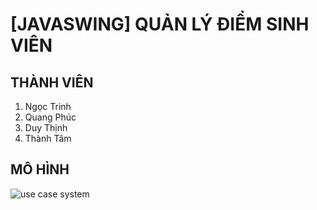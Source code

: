 # [JAVASWING] QUẢN LÝ ĐIỂM SINH VIÊN
## THÀNH VIÊN
<ol>  
  <li>Ngọc Trinh</li>
  <li>Quang Phúc</li>  
  <li>Duy Thịnh</li>
  <li>Thành Tâm</li>  
</ol>

## MÔ HÌNH
<img src="/Icon/banner.png" alt="use case system"/>